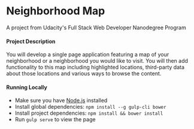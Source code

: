 # Neighborhood Map
A project from Udacity's Full Stack Web Developer Nanodegree Program

#### Project Description
You will develop a single page application featuring a map of your neighborhood or a neighborhood you would like to visit. You will then add functionality to this map including highlighted locations, third-party data about those locations and various ways to browse the content.

#### Running Locally
* Make sure you have [Node.js](https://docs.npmjs.com/getting-started/installing-node) installed 
* Install global dependencies: `npm install --g gulp-cli bower`
* Install project dependencies: `npm install && bower install`
* Run `gulp serve` to view the page
